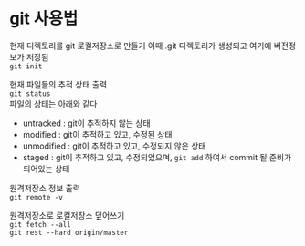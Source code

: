 # git 사용법

현재 디렉토리를 git 로컬저장소로 만들기
이때 .git 디렉토리가 생성되고 여기에 버전정보가 저장됨   
`git init`

현재 파일들의 추적 상태 출력      
`git status`   
파일의 상태는 아래와 같다   
- untracked : git이 추적하지 않는 상태
- modified : git이 추적하고 있고, 수정된 상태
- unmodified : git이 추적하고 있고, 수정되지 않은 상태
- staged : git이 추적하고 있고, 수정되었으며, `git add` 하여서 commit 될 준비가 되어있는 상태

원격저장소 정보 출력   
`git remote -v`

원격저장소로 로컬저장소 덮어쓰기   
`git fetch --all`   
`git rest --hard origin/master`


